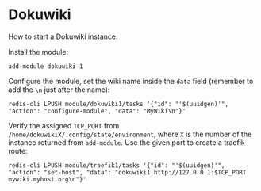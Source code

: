 # Dokuwiki

How to start a Dokuwiki instance.

Install the module:
```
add-module dokuwiki 1
```

Configure the module, set the wiki name inside the `data` field (remember to add the `\n` just after the name):
```
redis-cli LPUSH module/dokuwiki1/tasks '{"id": "'$(uuidgen)'", "action": "configure-module", "data": "MyWiki\n"}'
```

Verify the assigned `TCP_PORT` from `/home/dokuwikiX/.config/state/environment`, where `X` is the number of the instance returned from `add-module`.
Use the given port to create a traefik route:
```
redis-cli LPUSH module/traefik1/tasks '{"id": "'$(uuidgen)'", "action": "set-host", "data": "dokuwiki1 http://127.0.0.1:$TCP_PORT mywiki.myhost.org\n"}'
```
